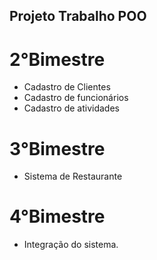 ## Projeto Trabalho POO 

# 2°Bimestre

* Cadastro de Clientes
* Cadastro de funcionários
* Cadastro de atividades

# 3°Bimestre

* Sistema de Restaurante

# 4°Bimestre
* Integração do sistema.

